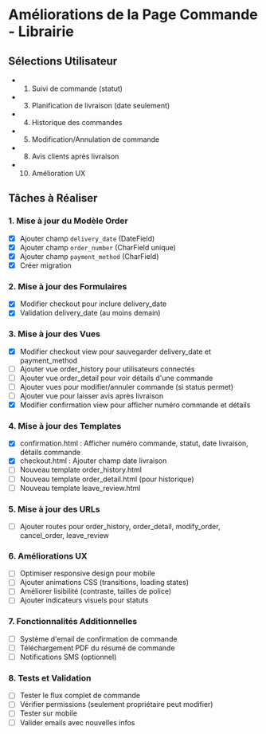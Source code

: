 # Améliorations de la Page Commande - Librairie

## Sélections Utilisateur
- 1. Suivi de commande (statut)
- 3. Planification de livraison (date seulement)
- 4. Historique des commandes
- 5. Modification/Annulation de commande
- 8. Avis clients après livraison
- 10. Amélioration UX

## Tâches à Réaliser

### 1. Mise à jour du Modèle Order
- [x] Ajouter champ `delivery_date` (DateField)
- [x] Ajouter champ `order_number` (CharField unique)
- [x] Ajouter champ `payment_method` (CharField)
- [x] Créer migration

### 2. Mise à jour des Formulaires
- [x] Modifier checkout pour inclure delivery_date
- [x] Validation delivery_date (au moins demain)

### 3. Mise à jour des Vues
- [x] Modifier checkout view pour sauvegarder delivery_date et payment_method
- [ ] Ajouter vue order_history pour utilisateurs connectés
- [ ] Ajouter vue order_detail pour voir détails d'une commande
- [ ] Ajouter vues pour modifier/annuler commande (si status permet)
- [ ] Ajouter vue pour laisser avis après livraison
- [x] Modifier confirmation view pour afficher numéro commande et détails

### 4. Mise à jour des Templates
- [x] confirmation.html : Afficher numéro commande, statut, date livraison, détails commande
- [x] checkout.html : Ajouter champ date livraison
- [ ] Nouveau template order_history.html
- [ ] Nouveau template order_detail.html (pour historique)
- [ ] Nouveau template leave_review.html

### 5. Mise à jour des URLs
- [ ] Ajouter routes pour order_history, order_detail, modify_order, cancel_order, leave_review

### 6. Améliorations UX
- [ ] Optimiser responsive design pour mobile
- [ ] Ajouter animations CSS (transitions, loading states)
- [ ] Améliorer lisibilité (contraste, tailles de police)
- [ ] Ajouter indicateurs visuels pour statuts

### 7. Fonctionnalités Additionnelles
- [ ] Système d'email de confirmation de commande
- [ ] Téléchargement PDF du résumé de commande
- [ ] Notifications SMS (optionnel)

### 8. Tests et Validation
- [ ] Tester le flux complet de commande
- [ ] Vérifier permissions (seulement propriétaire peut modifier)
- [ ] Tester sur mobile
- [ ] Valider emails avec nouvelles infos
